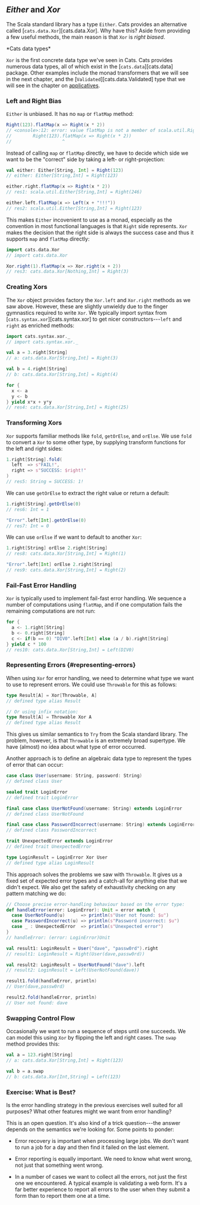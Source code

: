 ## *Either* and *Xor*

The Scala standard library has a type `Either`. Cats provides an alternative called [`cats.data.Xor`][cats.data.Xor]. Why have this? Aside from providing a few useful methods, the main reason is that `Xor` is *right biased*.

<div class="callout callout-info">
*Cats data types*

`Xor` is the first concrete data type we've seen in Cats. Cats provides numerous data types, all of which exist in the [`cats.data`][cats.data] package. Other examples include the monad transformers that we will see in the next chapter, and the [`Validated`][cats.data.Validated] type that we will see in the chapter on [applicatives](#applicatives).
</div>

### Left and Right Bias

`Either` is unbiased. It has no `map` or `flatMap` method:

```scala
Right(123).flatMap(x => Right(x * 2))
// <console>:12: error: value flatMap is not a member of scala.util.Right[Nothing,Int]
//        Right(123).flatMap(x => Right(x * 2))
//                   ^
```

Instead of calling `map` or `flatMap` directly, we have to decide which side we want to be the "correct" side by taking a left- or right-projection:

```scala
val either: Either[String, Int] = Right(123)
// either: Either[String,Int] = Right(123)

either.right.flatMap(x => Right(x * 2))
// res1: scala.util.Either[String,Int] = Right(246)

either.left.flatMap(x => Left(x + "!!!"))
// res2: scala.util.Either[String,Int] = Right(123)
```

This makes `Either` incovenient to use as a monad, especially as the convention in most functional languages is that `Right` side represents. `Xor` makes the decision that the right side is always the success case and thus it supports `map` and `flatMap` directly:

```scala
import cats.data.Xor
// import cats.data.Xor

Xor.right(1).flatMap(x => Xor.right(x + 2))
// res3: cats.data.Xor[Nothing,Int] = Right(3)
```

### Creating Xors

The `Xor` object provides factory the `Xor.left` and `Xor.right` methods as we saw above. However, these are slightly unwieldy due to the finger gymnastics required to write `Xor`. We typically import syntax from [`cats.syntax.xor`][cats.syntax.xor] to get nicer constructors---`left` and `right` as enriched methods:

```scala
import cats.syntax.xor._
// import cats.syntax.xor._

val a = 3.right[String]
// a: cats.data.Xor[String,Int] = Right(3)

val b = 4.right[String]
// b: cats.data.Xor[String,Int] = Right(4)

for {
  x <- a
  y <- b
} yield x*x + y*y
// res4: cats.data.Xor[String,Int] = Right(25)
```

### Transforming Xors

`Xor` supports familiar methods like `fold`, `getOrElse`, and `orElse`. We use `fold` to convert a `Xor` to some other type, by supplying transform functions for the left and right sides:

```scala
1.right[String].fold(
  left  => s"FAIL!",
  right => s"SUCCESS: $right!"
)
// res5: String = SUCCESS: 1!
```

We can use `getOrElse` to extract the right value or return a default:

```scala
1.right[String].getOrElse(0)
// res6: Int = 1

"Error".left[Int].getOrElse(0)
// res7: Int = 0
```

We can use `orElse` if we want to default to another `Xor`:

```scala
1.right[String] orElse 2.right[String]
// res8: cats.data.Xor[String,Int] = Right(1)

"Error".left[Int] orElse 2.right[String]
// res9: cats.data.Xor[String,Int] = Right(2)
```

### Fail-Fast Error Handling

`Xor` is typically used to implement fail-fast error handling. We sequence a number of computations using `flatMap`, and if one computation fails the remaining computations are not run:

```scala
for {
  a <- 1.right[String]
  b <- 0.right[String]
  c <- if(b == 0) "DIV0".left[Int] else (a / b).right[String]
} yield c * 100
// res10: cats.data.Xor[String,Int] = Left(DIV0)
```

### Representing Errors {#representing-errors}

When using `Xor` for error handling, we need to determine what type we want to use to represent errors. We could use `Throwable` for this as follows:

```scala
type Result[A] = Xor[Throwable, A]
// defined type alias Result

// Or using infix notation:
type Result[A] = Throwable Xor A
// defined type alias Result
```

This gives us similar semantics to `Try` from the Scala standard library. The problem, however, is that `Throwable` is an extremely broad supertype. We have (almost) no idea about what type of error occurred.

Another approach is to define an algebraic data type to represent the types of error that can occur:

```scala
case class User(username: String, password: String)
// defined class User

sealed trait LoginError
// defined trait LoginError

final case class UserNotFound(username: String) extends LoginError
// defined class UserNotFound

final case class PasswordIncorrect(username: String) extends LoginError
// defined class PasswordIncorrect

trait UnexpectedError extends LoginError
// defined trait UnexpectedError

type LoginResult = LoginError Xor User
// defined type alias LoginResult
```

This approach solves the problems we saw with `Throwable`. It gives us a fixed set of expected error types and a catch-all for anything else that we didn't expect. We also get the safety of exhaustivity checking on any pattern matching we do:

```scala
// Choose precise error-handling behaviour based on the error type:
def handleError(error: LoginError): Unit = error match {
  case UserNotFound(u)      => println(s"User not found: $u")
  case PasswordIncorrect(u) => println(s"Password incorrect: $u")
  case _ : UnexpectedError  => println(s"Unexpected error")
}
// handleError: (error: LoginError)Unit

val result1: LoginResult = User("dave", "passw0rd").right
// result1: LoginResult = Right(User(dave,passw0rd))

val result2: LoginResult = UserNotFound("dave").left
// result2: LoginResult = Left(UserNotFound(dave))

result1.fold(handleError, println)
// User(dave,passw0rd)

result2.fold(handleError, println)
// User not found: dave
```

### Swapping Control Flow

Occasionally we want to run a sequence of steps until one succeeds. We can model this using `Xor` by flipping the left and right cases. The `swap` method provides this:

```scala
val a = 123.right[String]
// a: cats.data.Xor[String,Int] = Right(123)

val b = a.swap
// b: cats.data.Xor[Int,String] = Left(123)
```

### Exercise: What is Best?

Is the error handling strategy in the previous exercises well suited for all purposes? What other features might we want from error handling?

<div class="solution">
This is an open question. It's also kind of a trick question---the answer depends on the semantics we're looking for. Some points to ponder:

- Error recovery is important when processing large jobs. We don't want to run a job for a day and then find it failed on the last element.

- Error reporting is equally important. We need to know what went wrong, not just that something went wrong.

- In a number of cases we want to collect all the errors, not just the first one we encountered. A typical example is validating a web form. It's a far better experience to report all errors to the user when they submit a form than to report them one at a time.
</div>
